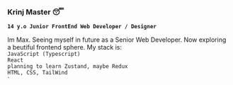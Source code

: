 ### Krinj Master 😴

**`14 y.o Junior FrontEnd Web Developer / Designer`**

Im Max. Seeing myself in future as a Senior Web Developer. Now exploring a beutiful frontend sphere. My stack is:<br>
`JavaScript (Typescript)`<br>
`React`<br>
`planning to learn Zustand, maybe Redux`<br>
`HTML, CSS, TailWind`<br>`

